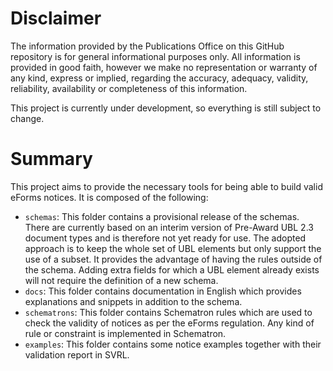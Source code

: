 # Disclaimer
The information provided by the Publications Office on this GitHub repository is for general informational purposes only. All information is provided in good faith, however we make no representation or warranty of any kind, express or implied, regarding the accuracy, adequacy, validity, reliability, availability or completeness of this information.

This project is currently under development, so everything is still subject to change.

# Summary
This project aims to provide the necessary tools for being able to build valid eForms notices.
It is composed of the following:
- `schemas`: This folder contains a provisional release of the schemas. There are currently based on an interim version of Pre-Award UBL 2.3 document types and is therefore not yet ready for use.
The adopted approach is to keep the whole set of UBL elements but only support the use of a subset. It provides the advantage of having the rules outside of the schema. Adding extra fields for which a UBL element already exists will not require the definition of a new schema.
- `docs`: This folder contains documentation in English which provides explanations and snippets in addition to the schema.
- `schematrons`: This folder contains Schematron rules which are used to check the validity of notices as per the eForms regulation. Any kind of rule or constraint is implemented in Schematron.
- `examples`: This folder contains some notice examples together with their validation report in SVRL.
